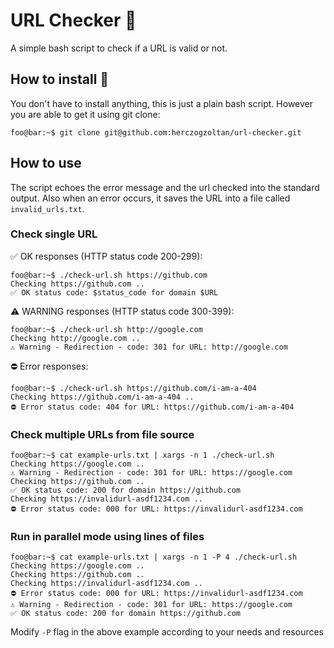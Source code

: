 # URL Checker 👀

A simple bash script to check if a URL is valid or not.

## How to install 🔼

You don't have to install anything, this is just a plain bash script. However you are able to get it using git clone:

```console
foo@bar:~$ git clone git@github.com:herczogzoltan/url-checker.git
```

## How to use 

The script echoes the error message and the url checked into the standard output. Also when an error occurs, it saves the URL into a file called `invalid_urls.txt`.

### Check single URL

✅ OK responses (HTTP status code 200-299):

```console
foo@bar:~$ ./check-url.sh https://github.com
Checking https://github.com ..
✅ OK status code: $status_code for domain $URL
```

⚠️ WARNING responses (HTTP status code 300-399):

```console
foo@bar:~$ ./check-url.sh http://google.com
Checking http://google.com ..
⚠️ Warning - Redirection - code: 301 for URL: http://google.com
```

⛔ Error responses:

```console
foo@bar:~$ ./check-url.sh https://github.com/i-am-a-404
Checking https://github.com/i-am-a-404 ..
⛔ Error status code: 404 for URL: https://github.com/i-am-a-404
```

### Check multiple URLs from file source

```console
foo@bar:~$ cat example-urls.txt | xargs -n 1 ./check-url.sh
Checking https://google.com ..
⚠️ Warning - Redirection - code: 301 for URL: https://google.com
Checking https://github.com ..
✅ OK status code: 200 for domain https://github.com
Checking https://invalidurl-asdf1234.com ..
⛔ Error status code: 000 for URL: https://invalidurl-asdf1234.com
```

### Run in parallel mode using lines of files

```console
foo@bar:~$ cat example-urls.txt | xargs -n 1 -P 4 ./check-url.sh
Checking https://google.com ..
Checking https://github.com ..
Checking https://invalidurl-asdf1234.com ..
⛔ Error status code: 000 for URL: https://invalidurl-asdf1234.com
⚠️ Warning - Redirection - code: 301 for URL: https://google.com
✅ OK status code: 200 for domain https://github.com
```

Modify `-P` flag in the above example according to your needs and resources
